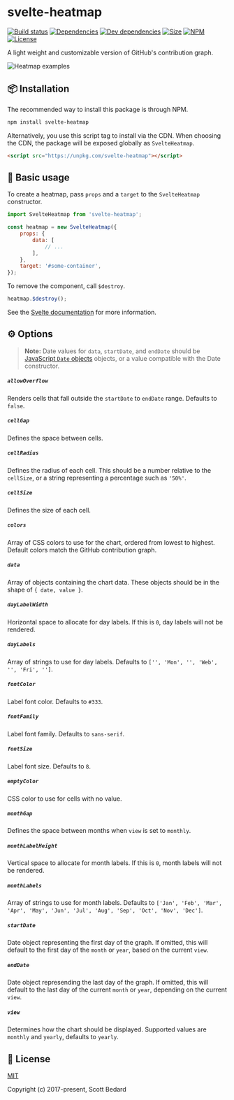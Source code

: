 # svelte-heatmap

[![Build status](https://img.shields.io/github/workflow/status/scottbedard/svelte-heatmap/Test)](https://github.com/scottbedard/svelte-heatmap/actions)
[![Dependencies](https://img.shields.io/david/scottbedard/svelte-heatmap)](https://david-dm.org/scottbedard/svelte-heatmap)
[![Dev dependencies](https://img.shields.io/david/dev/scottbedard/svelte-heatmap)](https://david-dm.org/scottbedard/svelte-heatmap?type=dev)
[![Size](https://img.shields.io/bundlephobia/minzip/svelte-heatmap?color=yellow&label=size)](https://bundlephobia.com/result?p=svelte-heatmap)
[![NPM](https://img.shields.io/npm/v/svelte-heatmap)](https://www.npmjs.com/package/svelte-heatmap)
[![License](https://img.shields.io/github/license/scottbedard/svelte-heatmap?color=blue)](https://github.com/scottbedard/svelte-heatmap/blob/master/LICENSE)

A light weight and customizable version of GitHub's contribution graph.

![Heatmap examples](https://user-images.githubusercontent.com/7980426/78958159-27d55280-7a9c-11ea-9b08-8b5d7df31d7a.png)

## 📦 Installation

The recommended way to install this package is through NPM.

```bash
npm install svelte-heatmap
```

Alternatively, you use this script tag to install via the CDN. When choosing the CDN, the package will be exposed globally as `SvelteHeatmap`.

```html
<script src="https://unpkg.com/svelte-heatmap"></script>
```

## 🚀 Basic usage

To create a heatmap, pass `props` and a `target` to the `SvelteHeatmap` constructor.

```js
import SvelteHeatmap from 'svelte-heatmap';

const heatmap = new SvelteHeatmap({
    props: {
        data: [
            // ...
        ],
    },
    target: '#some-container',
});
```

To remove the component, call `$destroy`.

```js
heatmap.$destroy();
```

See the [Svelte documentation](https://svelte.dev/docs#Client-side_component_API) for more information. 

## ⚙️ Options

> **Note:** Date values for `data`, `startDate`, and `endDate` should be [JavaScript `Date` objects](https://developer.mozilla.org/en-US/docs/Web/JavaScript/Reference/Global_Objects/Date) objects, or a value compatible with the Date constructor.

##### `allowOverflow`

Renders cells that fall outside the `startDate` to `endDate` range. Defaults to `false`.

##### `cellGap`

Defines the space between cells.

##### `cellRadius`

Defines the radius of each cell. This should be a number relative to the `cellSize`, or a string representing a percentage such as `'50%'`.

##### `cellSize`

Defines the size of each cell.

##### `colors`

Array of CSS colors to use for the chart, ordered from lowest to highest. Default colors match the GitHub contribution graph.

##### `data`

Array of objects containing the chart data. These objects should be in the shape of `{ date, value }`.

##### `dayLabelWidth`

Horizontal space to allocate for day labels. If this is `0`, day labels will not be rendered.

##### `dayLabels`

Array of strings to use for day labels. Defaults to `['', 'Mon', '', 'Web', '', 'Fri', '']`.

##### `fontColor`

Label font color. Defaults to `#333`.

##### `fontFamily`

Label font family. Defaults to `sans-serif`.

##### `fontSize`

Label font size. Defaults to `8`.

##### `emptyColor`

CSS color to use for cells with no value.

##### `monthGap`

Defines the space between months when `view` is set to `monthly`.

##### `monthLabelHeight`

Vertical space to allocate for month labels. If this is `0`, month labels will not be rendered.

##### `monthLabels`

Array of strings to use for month labels. Defaults to `['Jan', 'Feb', 'Mar', 'Apr', 'May', 'Jun', 'Jul', 'Aug', 'Sep', 'Oct', 'Nov', 'Dec']`.

##### `startDate`

Date object representing the first day of the graph. If omitted, this will default to the first day of the `month` or `year`, based on the current `view`.

##### `endDate`

Date object represending the last day of the graph. If omitted, this will default to the last day of the current `month` or `year`, depending on the current `view`.

##### `view`

Determines how the chart should be displayed. Supported values are `monthly` and `yearly`, defaults to `yearly`.

## 📄 License

[MIT](https://github.com/scottbedard/svelte-heatmap/blob/master/LICENSE)

Copyright (c) 2017-present, Scott Bedard
